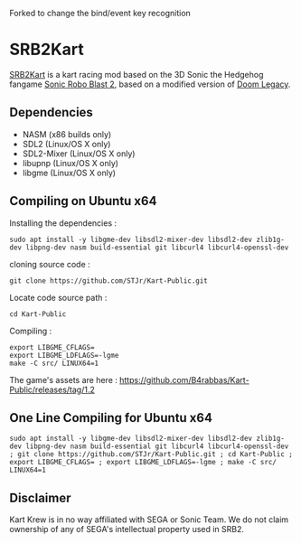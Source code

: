 Forked to change the bind/event key recognition

# SRB2Kart

[SRB2Kart](https://srb2.org/mods/) is a kart racing mod based on the 3D Sonic the Hedgehog fangame [Sonic Robo Blast 2](https://srb2.org/), based on a modified version of [Doom Legacy](http://doomlegacy.sourceforge.net/).


## Dependencies
- NASM (x86 builds only)
- SDL2 (Linux/OS X only)
- SDL2-Mixer (Linux/OS X only)
- libupnp (Linux/OS X only)
- libgme (Linux/OS X only)

## Compiling on Ubuntu x64

Installing the dependencies :
```
sudo apt install -y libgme-dev libsdl2-mixer-dev libsdl2-dev zlib1g-dev libpng-dev nasm build-essential git libcurl4 libcurl4-openssl-dev
```

cloning source code :
```
git clone https://github.com/STJr/Kart-Public.git
```

Locate code source path : 
```
cd Kart-Public
```

Compiling : 
```
export LIBGME_CFLAGS=
export LIBGME_LDFLAGS=-lgme
make -C src/ LINUX64=1
```

The game's assets are here : https://github.com/B4rabbas/Kart-Public/releases/tag/1.2

## One Line Compiling for Ubuntu x64

```
sudo apt install -y libgme-dev libsdl2-mixer-dev libsdl2-dev zlib1g-dev libpng-dev nasm build-essential git libcurl4 libcurl4-openssl-dev ; git clone https://github.com/STJr/Kart-Public.git ; cd Kart-Public ; export LIBGME_CFLAGS= ; export LIBGME_LDFLAGS=-lgme ; make -C src/ LINUX64=1
```

## Disclaimer
Kart Krew is in no way affiliated with SEGA or Sonic Team. We do not claim ownership of any of SEGA's intellectual property used in SRB2.
